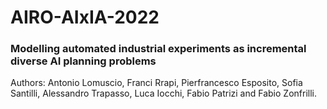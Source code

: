 # AIRO-AIxIA-2022

### Modelling automated industrial experiments as incremental diverse AI planning problems
Authors: Antonio Lomuscio, Franci Rrapi, Pierfrancesco Esposito, Sofia Santilli, Alessandro Trapasso, Luca Iocchi, Fabio Patrizi and Fabio Zonfrilli.
